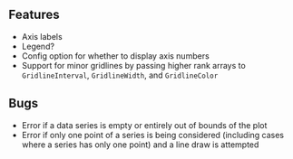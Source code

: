 ## Features
- Axis labels
- Legend?
- Config option for whether to display axis numbers
- Support for minor gridlines by passing higher rank arrays to `GridlineInterval`, `GridlineWidth`, and `GridlineColor`

## Bugs
- Error if a data series is empty or entirely out of bounds of the plot
- Error if only one point of a series is being considered (including cases where a series has only one point) and a line draw is attempted
